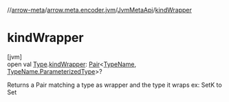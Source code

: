 //[arrow-meta](../../../index.md)/[arrow.meta.encoder.jvm](../index.md)/[JvmMetaApi](index.md)/[kindWrapper](kind-wrapper.md)

# kindWrapper

[jvm]\
open val [Type](../../arrow.meta.ast/-type/index.md).[kindWrapper](kind-wrapper.md): [Pair](https://kotlinlang.org/api/latest/jvm/stdlib/kotlin/-pair/index.html)&lt;[TypeName](../../arrow.meta.ast/-type-name/index.md), [TypeName.ParameterizedType](../../arrow.meta.ast/-type-name/-parameterized-type/index.md)&gt;?

Returns a Pair matching a type as wrapper and the type it wraps ex: SetK<A> to Set<A>
